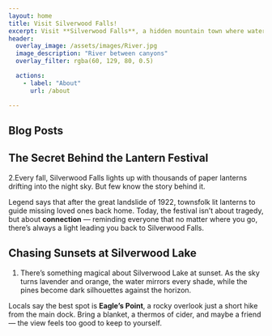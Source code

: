 ```yaml
---
layout: home
title: Visit Silverwood Falls! 
excerpt: Visit **Silverwood Falls**, a hidden mountain town where waterfalls sing, trails wind through misty pines, and history lingers in every stone on Main Street. Whether you want to hike, explore, dine, or simply breathe in the crisp mountain air, Silverwood Falls offers a little magic for everyone.  
header:
  overlay_image: /assets/images/River.jpg
  image_description: "River between canyons"
  overlay_filter: rgba(60, 129, 80, 0.5)

  actions:
    - label: "About"
      url: /about

---
```


## Blog Posts

## The Secret Behind the Lantern Festival

2.Every fall, Silverwood Falls lights up with thousands of paper lanterns drifting into the night sky. But few know the story behind it.  

Legend says that after the great landslide of 1922, townsfolk lit lanterns to guide missing loved ones back home. Today, the festival isn’t about tragedy, but about **connection** — reminding everyone that no matter where you go, there’s always a light leading you back to Silverwood Falls.

## Chasing Sunsets at Silverwood Lake

1. There’s something magical about Silverwood Lake at sunset. As the sky turns lavender and orange, the water mirrors every shade, while the pines become dark silhouettes against the horizon.  

Locals say the best spot is **Eagle’s Point**, a rocky overlook just a short hike from the main dock. Bring a blanket, a thermos of cider, and maybe a friend — the view feels too good to keep to yourself.
